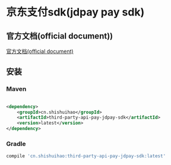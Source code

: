 # 京东支付sdk(jdpay pay sdk)

## 官方文档(official document))

[官方文档(official document)](https://payapi.jd.com/)

## 安装

### Maven

```xml

<dependency>
    <groupId>cn.shishuihao</groupId>
    <artifactId>third-party-api-pay-jdpay-sdk</artifactId>
    <version>latest</version>
</dependency>
```

### Gradle

```groovy
compile 'cn.shishuihao:third-party-api-pay-jdpay-sdk:latest'
```
